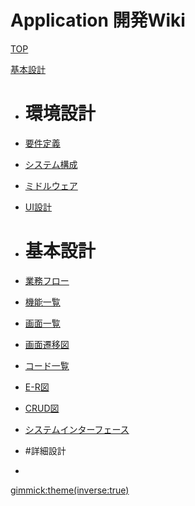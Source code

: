 # Application 開発Wiki

[TOP](index.md)

[基本設計]()

* # 環境設計
* [要件定義](BusinessRequirement.md)
* [システム構成](SystemConfigration.md)
* [ミドルウェア](middleware.md)
* [UI設計](UIDesign.md)

* # 基本設計
* [業務フロー](BussinessFlow.md)
* [機能一覧](FunctionList.md)
* [画面一覧](ScreenList.md)
* [画面遷移図](ScreenTransitionDiagram.md)
* [コード一覧](CodeList.md)
* [E-R図](ERdiagram.md)
* [CRUD図](CRUDdiagram.md)
* [システムインターフェース](SystemInterface.md)

* #詳細設計
*

[gimmick:theme(inverse:true)](simplex)
